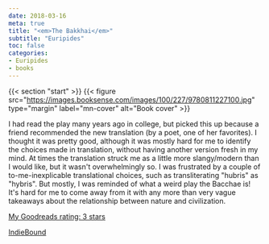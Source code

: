 ```yaml
---
date: 2018-03-16
meta: true
title: "<em>The Bakkhai</em>"
subtitle: "Euripides"
toc: false
categories:
- Euripides
- books
---
```


{{< section "start" >}}
{{< figure src="https://images.booksense.com/images/100/227/9780811227100.jpg" type="margin" label="mn-cover" alt="Book cover" >}}

I had read the play many years ago in college, but picked this up because a friend recommended the new translation (by a poet, one of her favorites). I thought it was pretty good, although it was mostly hard for me to identify the choices made in translation, without having another version fresh in my mind. At times the translation struck me as a little more slangy/modern than I would like, but it wasn't overwhelmingly so. I was frustrated by a couple of to-me-inexplicable translational choices, such as transliterating "hubris" as "hybris". But mostly, I was reminded of what a weird play the Bacchae is! It's hard for me to come away from it with any more than very vague takeaways about the relationship between nature and civilization.

[My Goodreads rating: 3 stars](https://www.goodreads.com/review/show/2307028902)  

[IndieBound](https://www.indiebound.org/book/9780811227100)
